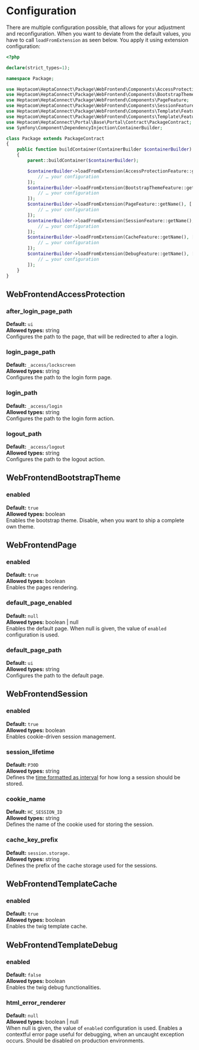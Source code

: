 # Configuration

There are multiple configuration possible, that allows for your adjustment and reconfiguration.
When you want to deviate from the default values, you have to call `loadFromExtension` as seen below.
You apply it using extension configuration:

```php
<?php

declare(strict_types=1);

namespace Package;

use Heptacom\HeptaConnect\Package\WebFrontend\Components\AccessProtectionFeature;
use Heptacom\HeptaConnect\Package\WebFrontend\Components\BootstrapThemeFeature;
use Heptacom\HeptaConnect\Package\WebFrontend\Components\PageFeature;
use Heptacom\HeptaConnect\Package\WebFrontend\Components\SessionFeature;
use Heptacom\HeptaConnect\Package\WebFrontend\Components\Template\Feature\CacheFeature;
use Heptacom\HeptaConnect\Package\WebFrontend\Components\Template\Feature\DebugFeature;
use Heptacom\HeptaConnect\Portal\Base\Portal\Contract\PackageContract;
use Symfony\Component\DependencyInjection\ContainerBuilder;

class Package extends PackageContract
{
    public function buildContainer(ContainerBuilder $containerBuilder): void
    {
        parent::buildContainer($containerBuilder);

        $containerBuilder->loadFromExtension(AccessProtectionFeature::getName(), [
            // … your configuration  
        ]);
        $containerBuilder->loadFromExtension(BootstrapThemeFeature::getName(), [
            // … your configuration  
        ]);
        $containerBuilder->loadFromExtension(PageFeature::getName(), [
            // … your configuration  
        ]);
        $containerBuilder->loadFromExtension(SessionFeature::getName(), [
            // … your configuration  
        ]);
        $containerBuilder->loadFromExtension(CacheFeature::getName(), [
            // … your configuration  
        ]);
        $containerBuilder->loadFromExtension(DebugFeature::getName(), [
            // … your configuration  
        ]);
    }
}
```


## WebFrontendAccessProtection

### after_login_page_path

**Default:** `ui`\
**Allowed types:** string\
Configures the path to the page, that will be redirected to after a login.


### login_page_path

**Default:** `_access/lockscreen`\
**Allowed types:** string\
Configures the path to the login form page.


### login_path

**Default:** `_access/login`\
**Allowed types:** string\
Configures the path to the login form action.


### logout_path

**Default:** `_access/logout`\
**Allowed types:** string\
Configures the path to the logout action.


## WebFrontendBootstrapTheme

### enabled

**Default:** `true`\
**Allowed types:** boolean\
Enables the bootstrap theme.
Disable, when you want to ship a complete own theme.


## WebFrontendPage

### enabled

**Default:** `true`\
**Allowed types:** boolean\
Enables the pages rendering.


### default_page_enabled

**Default:** `null`\
**Allowed types:** boolean | null\
Enables the default page.
When null is given, the value of `enabled` configuration is used.


### default_page_path

**Default:** `ui`\
**Allowed types:** string\
Configures the path to the default page.


## WebFrontendSession

### enabled

**Default:** `true`\
**Allowed types:** boolean\
Enables cookie-driven session management.


### session_lifetime

**Default:** `P30D`\
**Allowed types:** string\
Defines the [time formatted as interval](https://en.wikipedia.org/wiki/ISO_8601#Durations) for how long a session should be stored.


### cookie_name

**Default:** `HC_SESSION_ID`\
**Allowed types:** string\
Defines the name of the cookie used for storing the session.


### cache_key_prefix

**Default:** `session.storage.`\
**Allowed types:** string\
Defines the prefix of the cache storage used for the sessions.


## WebFrontendTemplateCache

### enabled

**Default:** `true`\
**Allowed types:** boolean\
Enables the twig template cache.


## WebFrontendTemplateDebug

### enabled

**Default:** `false`\
**Allowed types:** boolean\
Enables the twig debug functionalities.


### html_error_renderer

**Default:** `null`\
**Allowed types:** boolean | null\
When null is given, the value of `enabled` configuration is used.
Enables a contextful error page useful for debugging, when an uncaught exception occurs.
Should be disabled on production environments.
